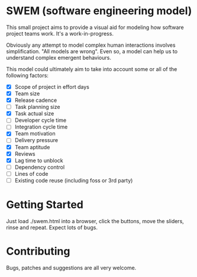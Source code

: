 # SWEM (software engineering model)

This small project aims to provide a visual aid for modeling how software
project teams work. It's a work-in-progress.

Obviously any attempt to model complex human interactions involves
simplification. "All models are wrong". Even so, a model can help us to
understand complex emergent behaviours.

This model could ultimately aim to take into account some or all of the
following factors:

- [x] Scope of project in effort days
- [x] Team size
- [x] Release cadence
- [ ] Task planning size
- [x] Task actual size
- [ ] Developer cycle time
- [ ] Integration cycle time
- [x] Team motivation
- [ ] Delivery pressure
- [x] Team aptitude
- [x] Reviews
- [x] Lag time to unblock
- [ ] Dependency control
- [ ] Lines of code
- [ ] Existing code reuse (including foss or 3rd party)

# Getting Started

Just load ./swem.html into a browser, click the buttons, move the sliders,
rinse and repeat. Expect lots of bugs.

# Contributing

Bugs, patches and suggestions are all very welcome.
